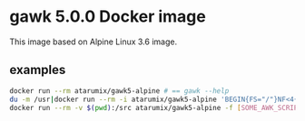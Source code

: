 # gawk 5.0.0 Docker image
This image based on Alpine Linux 3.6 image.

## examples
```sh
docker run --rm atarumix/gawk5-alpine # == gawk --help
du -m /usr|docker run --rm -i atarumix/gawk5-alpine 'BEGIN{FS="/"}NF<4{print}' # run one-liner with host OS's stdin.
docker run --rm -v $(pwd):/src atarumix/gawk5-alpine -f [SOME_AWK_SCRIPT] # current directory in the container is set to "/src".
```

